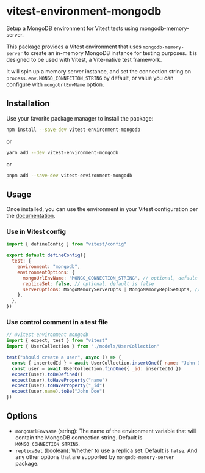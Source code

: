 # vitest-environment-mongodb

Setup a MongoDB environment for Vitest tests using mongodb-memory-server.

This package provides a Vitest environment that uses `mongodb-memory-server` to create an in-memory MongoDB instance for testing purposes. It is designed to be used with Vitest, a Vite-native test framework.

It will spin up a memory server instance, and set the connection string on
`process.env.MONGO_CONNECTION_STRING` by default, or value you can configure
with `mongoUrlEnvName` option.

## Installation

Use your favorite package manager to install the package:

```bash
npm install --save-dev vitest-environment-mongodb
```

or

```bash
yarn add --dev vitest-environment-mongodb
```

or

```bash
pnpm add --save-dev vitest-environment-mongodb
```

## Usage

Once installed, you can use the environment in your Vitest configuration per the
[documentation](https://vitest.dev/guide/environment.html).

### Use in Vitest config

```js
import { defineConfig } from "vitest/config"

export default defineConfig({
  test: {
    environment: "mongodb",
    environmentOptions: {
      mongoUrlEnvName: "MONGO_CONNECTION_STRING", // optional, default is MONGO_CONNECTION_STRING
      replicaSet: false, // optional, default is false
      serverOptions: MongoMemoryServerOpts | MongoMemoryReplSetOpts, //optional, server options for the chosen server type
    },
  },
})
```

### Use control comment in a test file

```js
// @vitest-environment mongodb
import { expect, test } from "vitest"
import { UserCollection } from "./models/UserCollection"

test("should create a user", async () => {
  const { insertedId } = await UserCollection.insertOne({ name: "John Doe" })
  const user = await UserCollection.findOne({ _id: insertedId })
  expect(user).toBeDefined()
  expect(user).toHaveProperty("name")
  expect(user).toHaveProperty("_id")
  expect(user.name).toBe("John Doe")
})
```

## Options

- `mongoUrlEnvName` (string): The name of the environment variable that will contain the MongoDB connection string. Default is `MONGO_CONNECTION_STRING`.
- `replicaSet` (boolean): Whether to use a replica set. Default is `false`.
  And any other options that are supported by `mongodb-memory-server` package.

